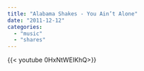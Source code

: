 ```yaml
---
title: "Alabama Shakes - You Ain’t Alone"
date: "2011-12-12"
categories:
  - "music"
  - "shares"
---
```


<div style="width: 70vw;">{{< youtube 0HxNtWEIKhQ>}}</div>
